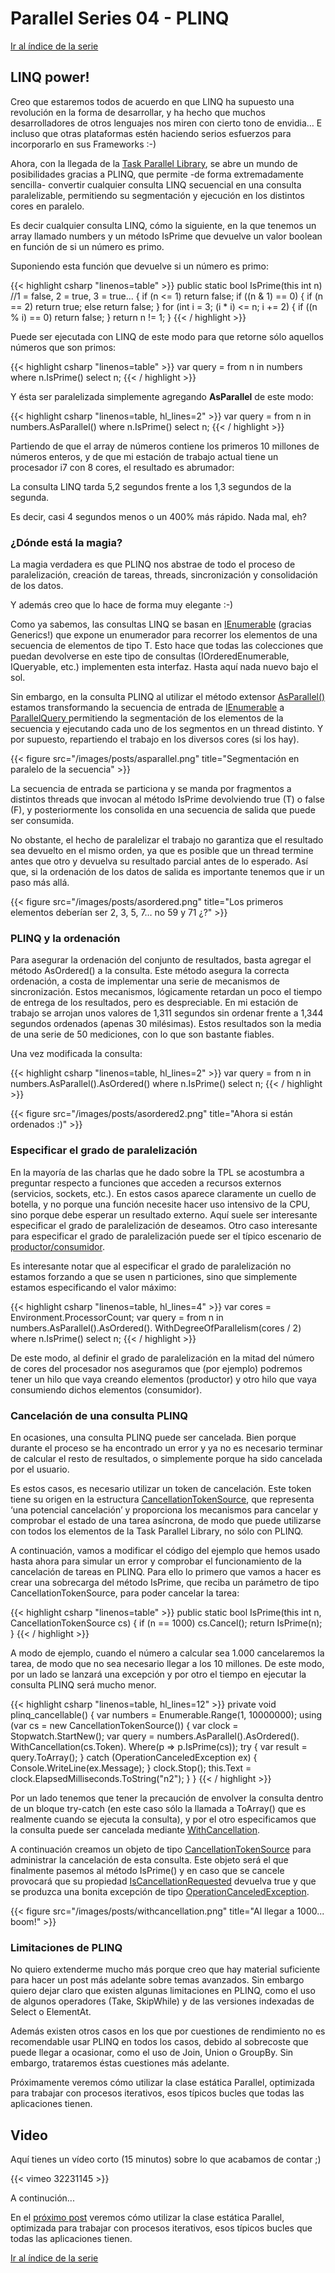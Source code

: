 # Parallel Series 04 - PLINQ


[Ir al índice de la serie](/es/parallelseries00-index)

## LINQ power!

Creo que estaremos todos de acuerdo en que LINQ ha supuesto una revolución en la forma de desarrollar, y ha hecho que muchos desarrolladores de otros lenguajes nos miren con cierto tono de envidia… E incluso que otras plataformas estén haciendo serios esfuerzos para incorporarlo en sus Frameworks :-)

Ahora, con la llegada de la [Task Parallel Library](http://msdn.microsoft.com/en-us/library/dd460693.aspx), se abre un mundo de posibilidades gracias a PLINQ, que permite -de forma extremadamente sencilla- convertir cualquier consulta LINQ secuencial en una consulta paralelizable, permitiendo su segmentación y ejecución en los distintos cores en paralelo.

Es decir cualquier consulta LINQ, cómo la siguiente, en la que tenemos un array llamado numbers y un método IsPrime que devuelve un valor boolean en función de si un número es primo.

Suponiendo esta función que devuelve si un número es primo:

{{< highlight csharp "linenos=table" >}}
public static bool IsPrime(this int n) //1 = false, 2 = true, 3 = true...
{
    if (n <= 1) return false;
    if ((n & 1) == 0)
    {
        if (n == 2) return true;
        else return false;
    }
    for (int i = 3; (i * i) <= n; i += 2)
    {
        if ((n % i) == 0) return false;
    }
    return n != 1;
}
{{< / highlight >}}

Puede ser ejecutada con LINQ de este modo para que retorne sólo aquellos números que son primos:

{{< highlight csharp "linenos=table" >}}
var query =
    from n in numbers
    where n.IsPrime()
    select n;
{{< / highlight >}}

Y ésta ser paralelizada simplemente agregando **AsParallel** de este modo:

{{< highlight csharp "linenos=table, hl_lines=2" >}}
var query =
    from n in numbers.AsParallel()
    where n.IsPrime()
    select n;
{{< / highlight >}}

Partiendo de que el array de números contiene los  primeros 10 millones de números enteros, y de que mi estación de trabajo actual tiene un procesador i7 con 8 cores, el resultado es abrumador:

La consulta LINQ tarda  5,2 segundos frente a los 1,3 segundos de la segunda.

Es decir, casi 4 segundos menos o un 400% más rápido.
Nada mal, eh?

### ¿Dónde está la magia?

La magia verdadera es que PLINQ nos abstrae de todo el proceso de paralelización, creación de tareas, threads, sincronización y consolidación de los datos.

Y además creo que lo hace de forma muy elegante :-)

Como ya sabemos, las consultas LINQ se basan en [IEnumerable<T>](http://msdn.microsoft.com/en-us/library/9eekhta0.aspx) (gracias Generics!) que expone un enumerador para recorrer los elementos de una secuencia de elementos de tipo T. Esto hace que todas las colecciones que puedan devolverse en este tipo de consultas (IOrderedEnumerable, IQueryable, etc.) implementen esta interfaz. Hasta aquí nada nuevo bajo el sol.

Sin embargo, en la consulta PLINQ al utilizar el método extensor [AsParallel()](http://msdn.microsoft.com/en-us/library/dd413602.aspx) estamos transformando la secuencia de entrada de [IEnumerable<T>](http://msdn.microsoft.com/en-us/library/9eekhta0.aspx) a [ParallelQuery <T>](http://msdn.microsoft.com/en-us/library/dd383736.aspx) permitiendo la segmentación de los elementos de la secuencia y ejecutando cada uno de los segmentos en un thread distinto. Y por supuesto, repartiendo el trabajo en los diversos cores (si los hay).

{{< figure src="/images/posts/asparallel.png" title="Segmentación en paralelo de la secuencia" >}}

La secuencia de entrada se particiona y se manda por fragmentos a distintos threads que invocan al método IsPrime devolviendo true (T) o false (F), y posteriormente los consolida en una secuencia de salida que puede ser consumida.

No obstante, el hecho de paralelizar el trabajo no garantiza que el resultado sea devuelto en el mismo orden, ya que es posible que un thread termine antes que otro y devuelva su resultado parcial antes de lo esperado. Así que, si la ordenación de los datos de salida es importante tenemos que ir un paso más allá.

{{< figure src="/images/posts/asordered.png" title="Los primeros elementos deberían ser 2, 3, 5, 7… no 59 y 71 ¿?" >}}

### PLINQ y la ordenación

Para asegurar la ordenación del conjunto de resultados, basta agregar el método AsOrdered() a la consulta. Este método asegura la correcta ordenación, a costa de implementar una serie de mecanismos de sincronización. Estos mecanismos, lógicamente retardan un poco el tiempo de entrega de los resultados, pero es despreciable. En mi estación de trabajo se arrojan unos valores de 1,311 segundos sin ordenar frente a 1,344 segundos ordenados (apenas 30 milésimas). Estos resultados son la media de una serie de 50 mediciones, con lo que son bastante fiables.

Una vez modificada la consulta:

{{< highlight csharp "linenos=table, hl_lines=2" >}}
var query =
    from n in numbers.AsParallel().AsOrdered()
    where n.IsPrime()
    select n;
{{< / highlight >}}

{{< figure src="/images/posts/asordered2.png" title="Ahora si están ordenados :)" >}}

### Especificar el grado de paralelización

En la mayoría de las charlas que he dado sobre la TPL se acostumbra a preguntar respecto a funciones que acceden a recursos externos (servicios, sockets, etc.). En estos casos aparece claramente un cuello de botella, y no porque una función necesite hacer uso intensivo de la CPU, sino porque debe esperar un resultado externo. Aquí suele ser interesante especificar el grado de paralelización de deseamos. Otro caso interesante para especificar el grado de paralelización puede ser el típico escenario de [productor/consumidor](https://docs.microsoft.com/es-es/previous-versions/visualstudio/visual-studio-2008/yy12yx1f(v=vs.90)?redirectedfrom=MSDN).

Es interesante notar que al especificar el grado de paralelización no estamos forzando a que se usen n particiones, sino que simplemente estamos especificando el valor máximo:

{{< highlight csharp "linenos=table, hl_lines=4" >}}
var cores = Environment.ProcessorCount;
var query =
    from n in numbers.AsParallel().AsOrdered().
        WithDegreeOfParallelism(cores / 2)
    where n.IsPrime()
    select n;
{{< / highlight >}}

De este modo, al definir el grado de paralelización en la mitad del número de cores del procesador nos aseguramos que (por ejemplo) podremos tener un hilo que vaya creando elementos (productor) y otro hilo que vaya consumiendo dichos elementos (consumidor).

### Cancelación de una consulta PLINQ

En ocasiones, una consulta PLINQ puede ser cancelada. Bien porque durante el proceso se ha encontrado un error y ya no es necesario terminar de calcular el resto de resultados, o simplemente porque ha sido cancelada por el usuario.

Es estos casos, es necesario utilizar un token de cancelación. Este token tiene su origen en la estructura [CancellationTokenSource](http://blogs.msdn.com/b/pfxteam/archive/2009/05/22/9635790.aspx), que representa ‘una potencial cancelación’ y proporciona los mecanismos para cancelar y comprobar el estado de una tarea asíncrona, de modo que puede utilizarse con todos los elementos de la Task Parallel Library, no sólo con PLINQ.

A continuación, vamos a modificar el código del ejemplo que hemos usado hasta ahora para simular un error y comprobar el funcionamiento de la cancelación de tareas en PLINQ. Para ello lo primero que vamos a hacer es crear una sobrecarga del método IsPrime, que reciba un parámetro de tipo CancellationTokenSource, para poder cancelar la tarea:

{{< highlight csharp "linenos=table" >}}
public static bool IsPrime(this int n, CancellationTokenSource cs)
{
    if (n == 1000) cs.Cancel();
    return IsPrime(n);
}
{{< / highlight >}}

A modo de ejemplo, cuando el número a calcular sea 1.000 cancelaremos la tarea, de modo que no sea necesario llegar a los 10 millones. De este modo, por un lado se lanzará una excepción y por otro el tiempo en ejecutar la consulta PLINQ será mucho menor.

{{< highlight csharp "linenos=table, hl_lines=12" >}}
private void plinq_cancellable()
{
    var numbers = Enumerable.Range(1, 10000000);
    using (var cs = new CancellationTokenSource())
    {
        var clock = Stopwatch.StartNew();
        var query = numbers.AsParallel().AsOrdered().
            WithCancellation(cs.Token).
            Where(p => p.IsPrime(cs));
        try
        {
            var result = query.ToArray();
        }
        catch (OperationCanceledException ex)
        {
            Console.WriteLine(ex.Message);
        }
        clock.Stop();
        this.Text = clock.ElapsedMilliseconds.ToString("n2");
    }
}
{{< / highlight >}}

Por un lado tenemos que tener la precaución de envolver la consulta dentro de un bloque try-catch (en este caso sólo la llamada a ToArray() que es realmente cuando se ejecuta la consulta), y por el otro especificamos que la consulta puede ser cancelada mediante [WithCancellation](https://docs.microsoft.com/en-us/dotnet/api/microsoft.visualstudio.threading.threadingtools.withcancellation?view=visualstudiosdk-2019). 

A continuación creamos un objeto de tipo [CancellationTokenSource](http://blogs.msdn.com/b/pfxteam/archive/2009/05/22/9635790.aspx) para administrar la cancelación de esta consulta. Este objeto será el que finalmente pasemos al método IsPrime() y en caso que se cancele provocará que su propiedad [IsCancellationRequested](http://msdn.microsoft.com/en-us/library/system.threading.cancellationtoken.iscancellationrequested.aspx) devuelva true y que se produzca una bonita excepción de tipo [OperationCanceledException](http://msdn.microsoft.com/en-us/library/system.operationcanceledexception(v=vs.80).aspx).

{{< figure src="/images/posts/withcancellation.png" title="Al llegar a 1000... boom!" >}}

### Limitaciones de PLINQ

No quiero extenderme mucho más porque creo que hay material suficiente para hacer un post más adelante sobre temas avanzados. Sin embargo quiero dejar claro que existen algunas limitaciones en PLINQ, como el uso de algunos operadores (Take, SkipWhile) y de las versiones indexadas de Select o ElementAt.

Además existen otros casos en los que por cuestiones de rendimiento no es recomendable usar PLINQ en todos los casos, debido al sobrecoste que puede llegar a ocasionar, como el uso de Join, Union o GroupBy. Sin embargo, trataremos éstas cuestiones más adelante.

Próximamente veremos cómo utilizar la clase estática Parallel, optimizada para trabajar con procesos iterativos, esos típicos bucles que todas las aplicaciones tienen.

## Video 

Aquí tienes un vídeo corto (15 minutos) sobre lo que acabamos de contar ;)

{{< vimeo 32231145 >}}

A continución...

En el [próximo post](/es/parallelseries05-parallel-static-class) veremos cómo utilizar la clase estática Parallel, optimizada para trabajar con procesos iterativos, esos típicos bucles que todas las aplicaciones tienen.

[Ir al índice de la serie](/es/parallelseries00-index)
